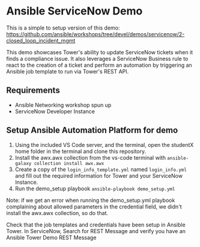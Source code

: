 # Ansible ServiceNow Demo

This is a simple to setup version of this demo: https://github.com/ansible/workshops/tree/devel/demos/servicenow/2-closed_loop_incident_mgmt

This demo showcases Tower's ability to update ServiceNow tickets when it finds a compliance issue.  It also leverages a ServiceNow Business rule to react to the creation of a ticket and perform an automation by triggering an Ansible job template to run via Tower's REST API.

## Requirements
* Ansible Networking workshop spun up
* ServiceNow Developer Instance 

## Setup Ansible Automation Platform for demo

1. Using the included VS Code server, and the terminal, open the studentX home folder in the terminal and clone this repository.
2. Install the awx.awx collection from the vs-code terminal with `ansible-galaxy collection install awx.awx`
3. Create a copy of the `login_info_template.yml` named `login_info.yml` and fill out the required information for Tower and your ServiceNow Instance. 
4. Run the demo_setup playbook `ansible-playbook demo_setup.yml` 

Note: if we get an error when running the demo_setup.yml playbook complaining about allowed parameters in the credential field, we didn't install the awx.awx collection, so do that.

Check that the job templates and credentials have been setup in Ansible Tower.
In ServiceNow, Search for REST Message and verify you have an Ansible Tower Demo REST Message